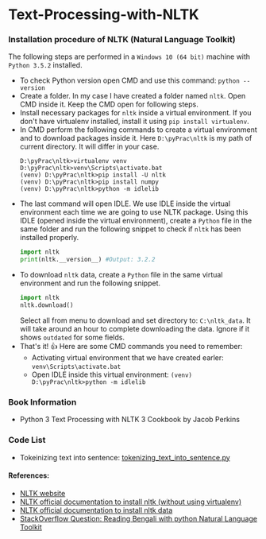 # Text-Processing-with-NLTK

### Installation procedure of NLTK (Natural Language Toolkit)
The following steps are performed in a ```Windows 10 (64 bit)``` machine with ```Python 3.5.2``` installed. 

* To check Python version open CMD and use this command:
```python --version```
* Create a folder. In my case I have created a folder named ```nltk```. Open CMD inside  it. Keep the CMD open for following steps.
* Install necessary packages for ```nltk``` inside a virtual environment. If you don't have virtualenv installed, install it using ```pip install virtualenv```.
* In CMD perform the following commands to create a virtual environment and to download packages inside it. Here ```D:\pyPrac\nltk``` is my path of current directory. It will differ in your case.
  ```text
  D:\pyPrac\nltk>virtualenv venv
  D:\pyPrac\nltk>venv\Scripts\activate.bat
  (venv) D:\pyPrac\nltk>pip install -U nltk
  (venv) D:\pyPrac\nltk>pip install numpy
  (venv) D:\pyPrac\nltk>python -m idlelib
  ```
* The last command will open IDLE. We use IDLE inside the virtual environment each time we are going to use NLTK package. Using this IDLE (opened inside the virtual environment), create a ```Python``` file in the same folder and run the following snippet to check if ```nltk``` has been installed properly.
  ```python
  import nltk
  print(nltk.__version__) #Output: 3.2.2
  ```
* To download ```nltk``` data, create a ```Python``` file in the same virtual environment and run the following snippet.
  ```python
  import nltk
  nltk.download()
  ```
	Select all from menu to download and set directory to: ```C:\nltk_data```. It will take around an hour to complete downloading the data. Ignore if it shows ```outdated``` for some fields.
* That's it! :+1: Here are some CMD commands you need to remember:
	* Activating virtual environment that we have created earler: ```venv\Scripts\activate.bat```
	* Open IDLE inside this virtual environment: ```(venv) D:\pyPrac\nltk>python -m idlelib```


### Book Information
* Python 3 Text Processing with NLTK 3 Cookbook by Jacob Perkins

### Code List
* Tokeinizing text into sentence: [tokenizing_text_into_sentence.py](https://github.com/arsho/Text-Processing-with-NLTK/blob/master/tokenizing_text_into_sentence.py)

#### References:

 * [NLTK website](http://www.nltk.org/index.html)
 * [NLTK official documentation to install nltk (without using virtualenv)](http://www.nltk.org/install.html)
 * [NLTK official documentation to install nltk data](http://www.nltk.org/data.html)
 * [StackOverflow Question: Reading Bengali with python Natural Language Toolkit](http://stackoverflow.com/questions/42718792/reading-bengali-with-python-natural-language-toolkit)

